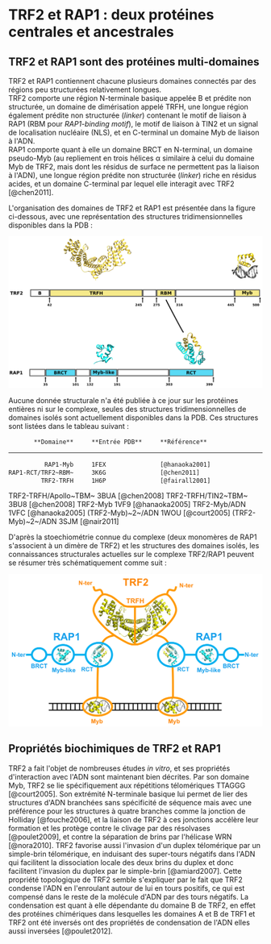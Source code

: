 # TRF2 et RAP1 : deux protéines centrales et ancestrales

## TRF2 et RAP1 sont des protéines multi-domaines

TRF2 et RAP1 contiennent chacune plusieurs domaines connectés par des régions
peu structurées relativement longues.  
TRF2 comporte une région N-terminale basique appelée B et prédite non
structurée, un domaine de dimérisation appelé TRFH, une longue région également
prédite non structurée (*linker*) contenant le motif de liaison à RAP1 (RBM pour
*RAP1-binding motif*), le motif de liaison à TIN2 et un signal de localisation
nucléaire (NLS), et en C-terminal un domaine Myb de liaison à l'ADN.  
RAP1 comporte quant à elle un domaine BRCT en N-terminal, un domaine pseudo-Myb
(au repliement en trois hélices α similaire à celui du domaine Myb de TRF2, mais
dont les résidus de surface ne permettent pas la liaison à l'ADN), une longue
région prédite non structurée (*linker*) riche en résidus acides, et un domaine
C-terminal par lequel elle interagit avec TRF2 [@chen2011].

L'organisation des domaines de TRF2 et RAP1 est présentée dans la figure
ci-dessous, avec une représentation des structures tridimensionnelles
disponibles dans la PDB :

![Figure : Organisation des domaines de TRF2 et RAP1.](intro/figures/domaines-trf2-rap1.png)

Aucune donnée structurale n'a été publiée à ce jour sur les protéines entières
ni sur le complexe, seules des structures tridimensionnelles de domaines isolés
sont actuellement disponibles dans la PDB. Ces structures sont listées dans le
tableau suivant :

           **Domaine**     **Entrée PDB**     **Référence**
----------------------    ----------------    ------------------
              RAP1-Myb     1FEX               [@hanaoka2001]
    RAP1-RCT/TRF2~RBM~     3K6G               [@chen2011]
             TRF2-TRFH     1H6P               [@fairall2001]
 TRF2-TRFH/Apollo~TBM~     3BUA               [@chen2008]
   TRF2-TRFH/TIN2~TBM~     3BU8               [@chen2008]
              TRF2-Myb     1VF9               [@hanaoka2005]
          TRF2-Myb/ADN     1VFC               [@hanaoka2005]
     (TRF2-Myb)~2~/ADN     1WOU               [@court2005]
     (TRF2-Myb)~2~/ADN     3SJM               [@nair2011]

D'après la stoechiométrie connue du complexe (deux monomères de RAP1 s'associent
à un dimère de TRF2) et les structures des domaines isolés, les connaissances
structurales actuelles sur le complexe TRF2/RAP1 peuvent se résumer très
schématiquement comme suit :

![Figure : Représentation schématique du complexe TRF2/RAP1 d'après les connaissances actuelles.](intro/figures/cplx-t2r1-schema.png)


## Propriétés biochimiques de TRF2 et RAP1

TRF2 a fait l'objet de nombreuses études *in vitro*, et ses propriétés
d'interaction avec l'ADN sont maintenant bien décrites. Par son domaine Myb,
TRF2 se lie spécifiquement aux répétitions télomériques TTAGGG [@court2005].
Son extrémité N-terminale basique lui permet de lier des structures d'ADN
branchées sans spécificité de séquence mais avec une préférence pour les
structures à quatre branches comme la jonction de Holliday [@fouche2006], et la
liaison de TRF2 à ces jonctions accélère leur formation et les protège contre le
clivage par des résolvases [@poulet2009], et contre la séparation de brins par
l'hélicase WRN [@nora2010]. TRF2 favorise aussi l'invasion d'un duplex
télomérique par un simple-brin télomérique, en induisant des super-tours
négatifs dans l'ADN qui facilitent la dissociation locale des deux brins du
duplex et donc facilitent l'invasion du duplex par le simple-brin [@amiard2007].
Cette propriété topologique de TRF2 semble s'expliquer par le fait que TRF2
condense l'ADN en l'enroulant autour de lui en tours positifs, ce qui est
compensé dans le reste de la molécule d'ADN par des tours négatifs.
La condensation est quant à elle dépendante du domaine B de TRF2, en effet des
protéines chimériques dans lesquelles les domaines A et B de TRF1 et TRF2 ont
été inversés ont des propriétés de condensation de l'ADN elles aussi inversées
[@poulet2012].
